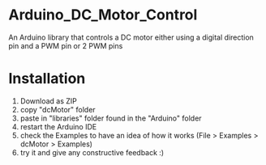 Arduino_DC_Motor_Control
========================

An Arduino library that controls a DC motor either using a digital direction pin and a PWM pin or 2 PWM pins 


Installation
============

1. Download as ZIP
2. copy "dcMotor" folder
3. paste in "libraries" folder found in the "Arduino" folder
4. restart the Arduino IDE
5. check the Examples to have an idea of how it works (File > Examples > dcMotor > Examples)
6. try it and give any constructive feedback :)
